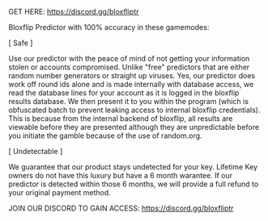 GET HERE: https://discord.gg/bloxfliptr

Bloxflip Predictor with 100% accuracy in these gamemodes:

[ Safe ]

Use our predictor with the peace of mind of not getting your information stolen or accounts compromised. Unlike "free" predictors that are either random number generators or straight up viruses. Yes, our predictor does work off round ids alone and is made internally with database access, we read the database lines for your account as it is logged in the bloxflip results database. We then present it to you within the program (which is obfuscated batch to prevent leaking access to internal bloxflip credentials). This is because from the internal backend of bloxflip, all results are viewable before they are presented although they are unpredictable before you initiate the gamble because of the use of random.org.

[ Undetectable ]

We guarantee that our product stays undetected for your key. Lifetime Key owners do not have this luxury but have a 6 month warantee. If our predictor is detected within those 6 months, we will provide a full refund to your original payment method.

JOIN OUR DISCORD TO GAIN ACCESS: https://discord.gg/bloxfliptr
